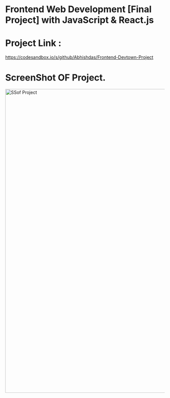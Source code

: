 # Frontend Web Development [Final Project] with JavaScript & React.js 
# Project Link :
https://codesandbox.io/s/github/Abhishdas/Frontend-Devtown-Project

# ScreenShot OF Project.
<img width="960" alt="SSof Project" src="https://user-images.githubusercontent.com/110592131/232338538-f9da8dec-a0b0-4380-8dc2-f56924274bdf.png">

